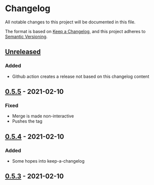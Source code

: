 # Changelog
All notable changes to this project will be documented in this file.

The format is based on [Keep a Changelog](https://keepachangelog.com/en/1.0.0/),
and this project adheres to [Semantic Versioning](https://semver.org/spec/v2.0.0.html).

## [Unreleased]
### Added
- Github action creates a release not based on this changelog content

## [0.5.5] - 2021-02-10
### Fixed
- Merge is made non-interactive
- Pushes the tag

## [0.5.4] - 2021-02-10
### Added
- Some hopes into keep-a-changelog

## [0.5.3] - 2021-02-10

[Unreleased]: https://github.com/Adnn/testgithubpages/compare/v0.5.5...HEAD
[0.5.5]: https://github.com/Adnn/testgithubpages/compare/v0.5.4...v0.5.5
[0.5.4]: https://github.com/Adnn/testgithubpages/compare/v0.5.3...v0.5.4
[0.5.3]: https://github.com/Adnn/testgithubpages/releases/tag/v0.5.3
